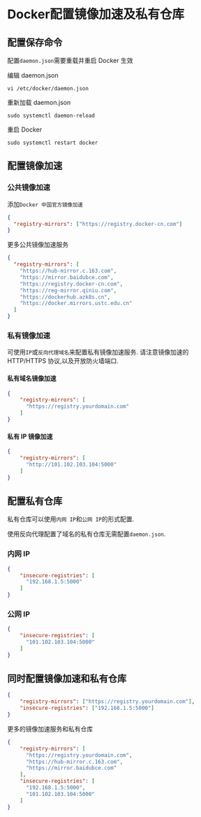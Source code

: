 # Docker配置镜像加速及私有仓库

## 配置保存命令

配置`daemon.json`需要重载并重启 Docker 生效

编辑 daemon.json

```shell
vi /etc/docker/daemon.json
```

重新加载 daemon.json

```shell
sudo systemctl daemon-reload
```

重启 Docker

```shell
sudo systemctl restart docker
```

## 配置镜像加速

### 公共镜像加速

添加`Docker 中国官方镜像加速`

```json
{
  "registry-mirrors": ["https://registry.docker-cn.com"]
}
```

更多公共镜像加速服务

```json
{
  "registry-mirrors": [
    "https://hub-mirror.c.163.com",
    "https://mirror.baidubce.com",
    "https://registry.docker-cn.com",
    "https://reg-mirror.qiniu.com",
    "https://dockerhub.azk8s.cn",
    "https://docker.mirrors.ustc.edu.cn"
  ]
}
```

### 私有镜像加速

可使用`IP`或`反向代理域名`来配置私有镜像加速服务.
请注意镜像加速的 HTTP/HTTPS 协议,以及开放防火墙端口.

#### 私有域名镜像加速

```json
{
    "registry-mirrors": [
      "https://registry.yourdomain.com"
    ]
}
```

#### 私有 IP 镜像加速

```json
{
    "registry-mirrors": [
      "http://101.102.103.104:5000"
    ]
}
```

## 配置私有仓库

私有仓库可以使用`内网 IP`和`公网 IP`的形式配置.

使用反向代理配置了域名的私有仓库无需配置`daemon.json`.

### 内网 IP

```json
{
    "insecure-registries": [
      "192.168.1.5:5000"
    ]
}
```

### 公网 IP

```json
{
    "insecure-registries": [
      "101.102.103.104:5000"
    ]
}
```

## 同时配置镜像加速和私有仓库

```json
{
    "registry-mirrors": ["https://registry.yourdomain.com"],
    "insecure-registries": ["192.168.1.5:5000"]
}
```

更多的镜像加速服务和私有仓库

```json
{
    "registry-mirrors": [
      "https://registry.yourdomain.com",
      "https://hub-mirror.c.163.com",
      "https://mirror.baidubce.com"
    ],
    "insecure-registries": [
      "192.168.1.5:5000",
      "101.102.103.104:5000"
    ]
}
```


